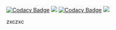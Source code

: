 [![Codacy Badge](https://api.codacy.com/project/badge/Grade/7d7033a5bd044ce98284093b021b24f0)](https://www.codacy.com/gh/Duy97-Company/Auto-Gun?utm_source=github.com&amp;utm_medium=referral&amp;utm_content=Duy97-Company/Auto-Gun&amp;utm_campaign=Badge_Grade)
![](https://github.com/Duy97-Company/Auto-Gun/workflows/build/badge.svg?branch=develop)
[![Codacy Badge](https://api.codacy.com/project/badge/Coverage/7d7033a5bd044ce98284093b021b24f0)](https://www.codacy.com/gh/Duy97-Company/Auto-Gun?utm_source=github.com&amp;utm_medium=referral&amp;utm_content=Duy97-Company/Auto-Gun&amp;utm_campaign=Badge_Grade)
![](https://img.shields.io/badge/dependencies-up-to-date-brightgreen)

zxczxc

